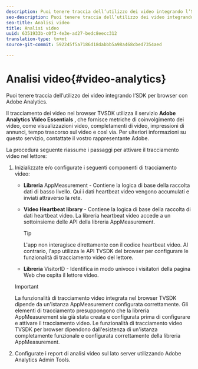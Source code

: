 ```yaml
---
description: Puoi tenere traccia dell’utilizzo dei video integrando l’SDK per browser con Adobe Analytics.
seo-description: Puoi tenere traccia dell’utilizzo dei video integrando l’SDK per browser con Adobe Analytics.
seo-title: Analisi video
title: Analisi video
uuid: 6351933b-c0f3-4e3e-ad27-bedc8eecc312
translation-type: tm+mt
source-git-commit: 592245f5a7186d18dabbb5a98a468cbed7354aed

---
```



# Analisi video{#video-analytics}

Puoi tenere traccia dell’utilizzo dei video integrando l’SDK per browser con Adobe Analytics.

Il tracciamento dei video nel browser TVSDK utilizza il servizio **Adobe Analytics Video Essentials** , che fornisce metriche di coinvolgimento dei video, come visualizzazioni video, completamenti di video, impressioni di annunci, tempo trascorso sul video e così via. Per ulteriori informazioni su questo servizio, contattate il vostro rappresentante Adobe.

La procedura seguente riassume i passaggi per attivare il tracciamento video nel lettore:

1. Inizializzate e/o configurate i seguenti componenti di tracciamento video:

   * **Libreria** AppMeasurement - Contiene la logica di base della raccolta dati di basso livello. Qui i dati heartbeat video vengono accumulati e inviati attraverso la rete.
   * **Video Heartbeat library** - Contiene la logica di base della raccolta di dati heartbeat video. La libreria heartbeat video accede a un sottoinsieme delle API della libreria AppMeasurement.

      >[!TIP]
      >
      >L&#39;app non interagisce direttamente con il codice heartbeat video. Al contrario, l&#39;app utilizza le API TVSDK del browser per configurare le funzionalità di tracciamento video del lettore.

   * **Libreria** VisitorID - Identifica in modo univoco i visitatori della pagina Web che ospita il lettore video.
   >[!IMPORTANT]
   >
   >La funzionalità di tracciamento video integrata nel browser TVSDK dipende da un&#39;istanza AppMeasurement configurata correttamente. Gli elementi di tracciamento presuppongono che la libreria AppMeasurement sia già stata creata e configurata prima di configurare e attivare il tracciamento video. Le funzionalità di tracciamento video TVSDK per browser dipendono dall&#39;esistenza di un&#39;istanza completamente funzionale e configurata correttamente della libreria AppMeasurement.

1. Configurate i report di analisi video sul lato server utilizzando Adobe Analytics Admin Tools.